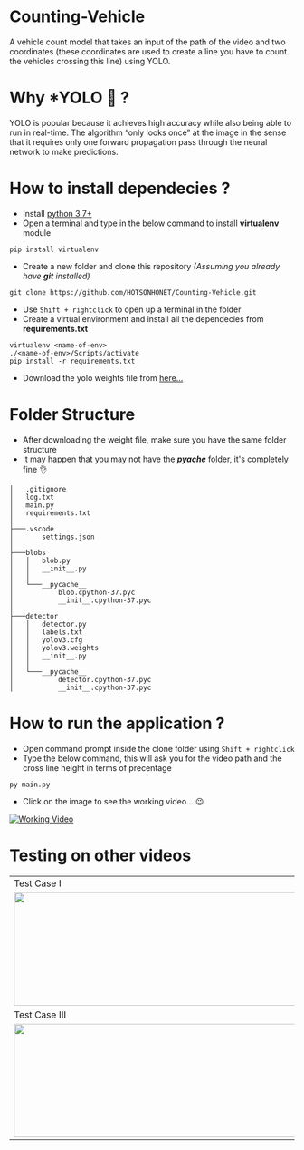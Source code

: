 # Counting-Vehicle

A vehicle count model that takes an input of the path of the video and two coordinates (these coordinates are used to create a line you have to count the vehicles crossing this line) using YOLO.

# Why *YOLO 🤔 ?

YOLO is popular because it achieves high accuracy while also being able to run in real-time. The algorithm “only looks once” at the image in the sense that it requires only one forward propagation pass through the neural network to make predictions.

# How to install dependecies ?

* Install [python 3.7+](https://www.python.org/downloads/release/python-378/)
* Open a terminal and type in the below command to install **virtualenv** module
~~~
pip install virtualenv
~~~

* Create a new folder and clone this repository *(Assuming you already have **git** installed)*
~~~
git clone https://github.com/HOTSONHONET/Counting-Vehicle.git
~~~

* Use `Shift + rightclick` to open up a terminal in the folder
* Create a virtual environment and install all the dependecies from **requirements.txt**
~~~
virtualenv <name-of-env>
./<name-of-env>/Scripts/activate
pip install -r requirements.txt
~~~

* Download the yolo weights file from [here...](https://drive.google.com/file/d/1hY8edW6v2czNGr0lO4g6urzH6dlKYiT-/view?usp=sharing)


# Folder Structure
* After downloading the weight file, make sure you have the same folder structure
* It may happen that you may not have the *__pyache__* folder, it's completely fine 👌
~~~
│   .gitignore
│   log.txt
│   main.py
│   requirements.txt
│
├───.vscode
│       settings.json
│
├───blobs
│   │   blob.py
│   │   __init__.py
│   │
│   └───__pycache__
│           blob.cpython-37.pyc
│           __init__.cpython-37.pyc
│
├───detector
│   │   detector.py
│   │   labels.txt
│   │   yolov3.cfg
│   │   yolov3.weights
│   │   __init__.py
│   │
│   └───__pycache__
│           detector.cpython-37.pyc
│           __init__.cpython-37.pyc
~~~


# How to run the application ?
* Open command prompt inside the clone folder using `Shift + rightclick`
* Type the below command, this will ask you for the video path and the cross line height in terms of precentage
~~~
py main.py
~~~
* Click on the image to see the working video... 😉

[![Working Video](https://user-images.githubusercontent.com/56304060/112906740-4b106c00-910a-11eb-820a-0d8cc1acb9ac.png)](https://user-images.githubusercontent.com/56304060/112905094-7b0a4000-9107-11eb-9e5c-96b7d6a4fabe.mp4)

# Testing on other videos
<table>
  <tr>
    <td>Test Case I</td>
     <td>Test Case II</td>
  </tr>
  <tr>
    <td><img src="https://user-images.githubusercontent.com/56304060/112908239-d428a280-910c-11eb-9844-b6638243549f.gif" width=500 height=200></td>
    <td><img src="https://user-images.githubusercontent.com/56304060/112908256-dbe84700-910c-11eb-9994-b6fffc7cd6cf.gif" width=500 height=200></td>
  </tr>
  <tr>
    <td>Test Case III</td>
     <td>Test Case IV</td>
  </tr>
  <tr>
    <td><img src="https://user-images.githubusercontent.com/56304060/112908388-0fc36c80-910d-11eb-9486-b46355239fb1.gif" width=500 height=200></td>
    <td><img src="https://user-images.githubusercontent.com/56304060/112908460-31245880-910d-11eb-98ab-781937dd3456.gif" width=500 height=200></td>
  </tr>
 </table>
